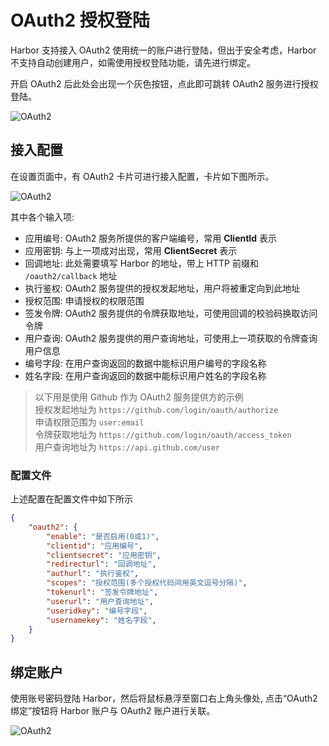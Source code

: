 # OAuth2 授权登陆

Harbor 支持接入 OAuth2 使用统一的账户进行登陆，但出于安全考虑，Harbor 不支持自动创建用户，如需使用授权登陆功能，请先进行绑定。

开启 OAuth2 后此处会出现一个灰色按钮，点此即可跳转 OAuth2 服务进行授权登陆。

![OAuth2](/image/oauth1.png)

## 接入配置

在设置页面中，有 OAuth2 卡片可进行接入配置，卡片如下图所示。

![OAuth2](/image/oauth2.png)

其中各个输入项:

* 应用编号: OAuth2 服务所提供的客户端编号，常用 **ClientId** 表示
* 应用密钥: 与上一项成对出现，常用 **ClientSecret** 表示
* 回调地址: 此处需要填写 Harbor 的地址，带上 HTTP 前缀和 `/oauth2/callback` 地址
* 执行鉴权: OAuth2 服务提供的授权发起地址，用户将被重定向到此地址
* 授权范围: 申请授权的权限范围
* 签发令牌: OAuth2 服务提供的令牌获取地址，可使用回调的校验码换取访问令牌
* 用户查询: OAuth2 服务提供的用户查询地址，可使用上一项获取的令牌查询用户信息
* 编号字段: 在用户查询返回的数据中能标识用户编号的字段名称
* 姓名字段: 在用户查询返回的数据中能标识用户姓名的字段名称

> 以下用是使用 Github 作为 OAuth2 服务提供方的示例 <br/>
> 授权发起地址为 `https://github.com/login/oauth/authorize` <br/>
> 申请权限范围为 `user:email` <br/>
> 令牌获取地址为 `https://github.com/login/oauth/access_token` <br/>
> 用户查询地址为 `https://api.github.com/user`

### 配置文件

上述配置在配置文件中如下所示

```json
{
    "oauth2": {
        "enable": "是否启用(0或1)",
        "clientid": "应用编号",
        "clientsecret": "应用密钥",
        "redirecturl": "回调地址",
        "authurl": "执行鉴权",
        "scopes": "授权范围(多个授权代码间用英文逗号分隔)",
        "tokenurl": "签发令牌地址",
        "userurl": "用户查询地址",
        "useridkey": "编号字段",
        "usernamekey": "姓名字段",
    }
}
```

## 绑定账户

使用账号密码登陆 Harbor，然后将鼠标悬浮至窗口右上角头像处, 点击“OAuth2绑定”按钮将 Harbor 账户与 OAuth2 账户进行关联。

![OAuth2](/image/oauth3.png)
